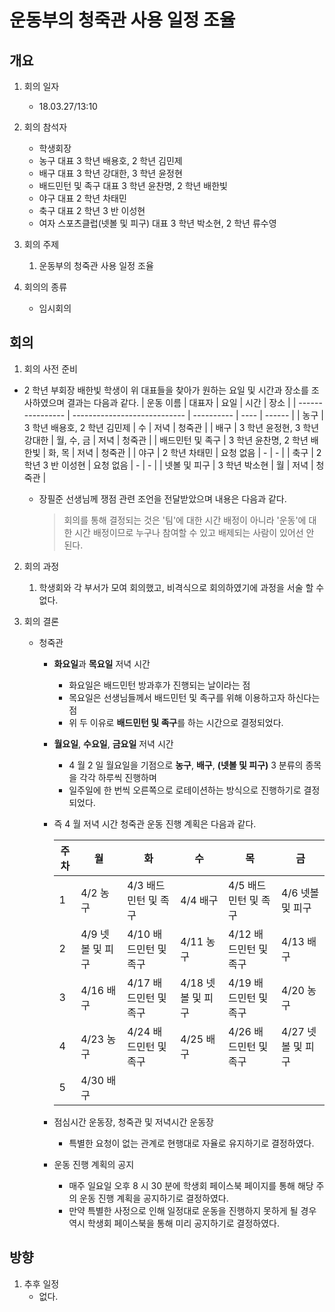 # 운동부의 청죽관 사용 일정 조율
    
## 개요
1. 회의 일자
    - 18.03.27/13:10

2. 회의 참석자
    * 학생회장
    * 농구 대표 3 학년 배용호, 2 학년 김민제
    * 배구 대표 3 학년 강대한, 3 학년 윤정현
    * 배드민턴 및 족구 대표 3 학년 윤찬명, 2 학년 배한빛
    * 야구 대표 2 학년 차태민
    * 축구 대표 2 학년 3 반 이성현
    * 여자 스포츠클럽(넷볼 및 피구) 대표 3 학년 박소현, 2 학년 류수영

3. 회의 주제
    1. 운동부의 청죽관 사용 일정 조율

4. 회의의 종류
    - 임시회의

## 회의
1. 회의 사전 준비
  * 2 학년 부회장 배한빛 학생이 위 대표들을 찾아가 원하는 요일 및 시간과 장소를 조사하였으며 결과는 다음과 같다.
      | 운동 이름        | 대표자                       | 요일       | 시간 | 장소   |
      | ---------------- | ---------------------------- | ---------- | ---- | ------ |
      | 농구             | 3 학년 배용호, 2 학년 김민제 | 수         | 저녁 | 청죽관 |
      | 배구             | 3 학년 윤정현, 3 학년 강대한 | 월, 수, 금 | 저녁 | 청죽관 |
      | 배드민턴 및 족구 | 3 학년 윤찬명, 2 학년 배한빛  | 화, 목     | 저녁 | 청죽관 |
      | 야구             | 2 학년 차태민               | 요청 없음  | -    | -      |
      | 축구             | 2 학년 3 반 이성현           | 요청 없음  | -    | -      |
      | 넷볼 및 피구     | 3 학년 박소현                | 월         | 저녁 | 청죽관 |

      * 장필준 선생님께 쟁점 관련 조언을 전달받았으며 내용은 다음과 같다.
        > 회의를 통해 결정되는 것은 '팀'에 대한 시간 배정이 아니라 '운동'에 대한 시간 배정이므로 누구나 참여할 수 있고 배제되는 사람이 있어선 안 된다.

2. 회의 과정
    1. 학생회와 각 부서가 모여 회의했고, 비격식으로 회의하였기에 과정을 서술 할 수 없다.

3. 회의 결론
    * 청죽관

        * **화요일**과 **목요일** 저녁 시간

          * 화요일은 배드민턴 방과후가 진행되는 날이라는 점
          * 목요일은 선생님들께서 배드민턴 및 족구를 위해 이용하고자 하신다는 점
          * 위 두 이유로 **배드민턴 및 족구**를 하는 시간으로 결정되었다.

        * **월요일**, **수요일**, **금요일** 저녁 시간

          * 4 월 2 일 월요일을 기점으로 **농구**, **배구**, **(넷볼 및 피구)** 3 분류의 종목을 각각 하루씩 진행하며
          * 일주일에 한 번씩 오른쪽으로 로테이션하는 방식으로 진행하기로 결정되었다.

        * 즉 4 월 저녁 시간 청죽관 운동 진행 계획은 다음과 같다.

          | 주차 | 월               | 화                    | 수                | 목                    | 금                |
          | ---- | ---------------- | --------------------- | ----------------- | --------------------- | ----------------- |
          | 1    | 4/2 농구         | 4/3 배드민턴 및 족구  | 4/4 배구          | 4/5 배드민턴 및 족구  | 4/6 넷볼 및 피구  |
          | 2    | 4/9 넷볼 및 피구 | 4/10 배드민턴 및 족구 | 4/11 농구         | 4/12 배드민턴 및 족구 | 4/13 배구         |
          | 3    | 4/16 배구        | 4/17 배드민턴 및 족구 | 4/18 넷볼 및 피구 | 4/19 배드민턴 및 족구 | 4/20 농구         |
          | 4    | 4/23 농구        | 4/24 배드민턴 및 족구 | 4/25 배구         | 4/26 배드민턴 및 족구 | 4/27 넷볼 및 피구 |
          | 5    | 4/30 배구        |                       |                   |                       |                   |

      * 점심시간 운동장, 청죽관 및 저녁시간 운동장

        * 특별한 요청이 없는 관계로 현행대로 자율로 유지하기로 결정하였다.

      * 운동 진행 계획의 공지

        * 매주 일요일 오후 8 시 30 분에 학생회 페이스북 페이지를 통해 해당 주의 운동 진행 계획을 공지하기로 결정하였다.
        * 만약 특별한 사정으로 인해 일정대로 운동을 진행하지 못하게 될 경우 역시 학생회 페이스북을 통해 미리 공지하기로 결정하였다.

## 방향
1. 추후 일정
    - 없다.

    
